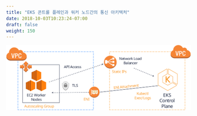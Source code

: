 ```yaml
---
title: "EKS 콘트롤 플레인과 워커 노드간의 통신 아키텍처"
date: 2018-10-03T10:23:24-07:00
draft: false
weight: 150
---
```



![EKS 아키텍처](/images/introduction/eks-architecture.svg)

